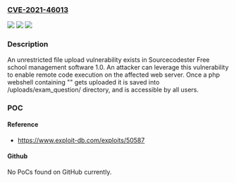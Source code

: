 ### [CVE-2021-46013](https://cve.mitre.org/cgi-bin/cvename.cgi?name=CVE-2021-46013)
![](https://img.shields.io/static/v1?label=Product&message=n%2Fa&color=blue)
![](https://img.shields.io/static/v1?label=Version&message=n%2Fa&color=blue)
![](https://img.shields.io/static/v1?label=Vulnerability&message=n%2Fa&color=brighgreen)

### Description

An unrestricted file upload vulnerability exists in Sourcecodester Free school management software 1.0. An attacker can leverage this vulnerability to enable remote code execution on the affected web server. Once a php webshell containing "<?php system($_GET["cmd"]); ?>" gets uploaded it is saved into /uploads/exam_question/ directory, and is accessible by all users.

### POC

#### Reference
- https://www.exploit-db.com/exploits/50587

#### Github
No PoCs found on GitHub currently.


